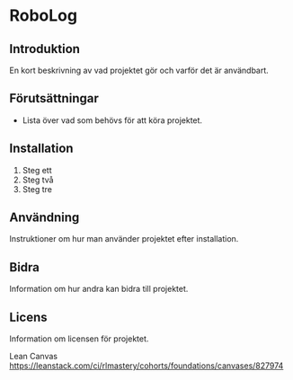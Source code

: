 # RoboLog

## Introduktion
En kort beskrivning av vad projektet gör och varför det är användbart.

## Förutsättningar
- Lista över vad som behövs för att köra projektet.

## Installation
1. Steg ett
2. Steg två
3. Steg tre

## Användning
Instruktioner om hur man använder projektet efter installation.

## Bidra
Information om hur andra kan bidra till projektet.

## Licens
Information om licensen för projektet.




Lean Canvas
https://leanstack.com/ci/rlmastery/cohorts/foundations/canvases/827974
